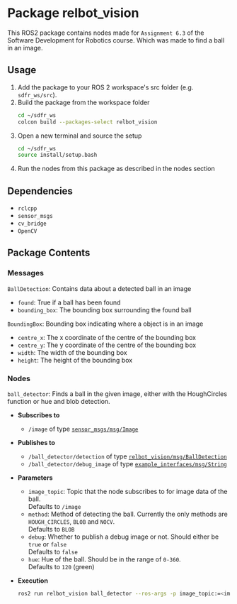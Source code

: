 # Package relbot_vision

This ROS2 package contains nodes made for `Assignment 6.3` of the Software Development for Robotics course. Which was made to find a ball in an image.

## Usage

1. Add the package to your ROS 2 workspace's src folder (e.g. `sdfr_ws/src`).
2. Build the package from the workspace folder
   ```bash
   cd ~/sdfr_ws
   colcon build --packages-select relbot_vision
   ```
3. Open a new terminal and source the setup
   ```bash
   cd ~/sdfr_ws
   source install/setup.bash
   ```
4. Run the nodes from this package as described in the nodes section

## Dependencies

- `rclcpp`
- `sensor_msgs`
- `cv_bridge`
- `OpenCV`

## Package Contents

### Messages
`BallDetection`: Contains data about a detected ball in an image
- `found`: True if a ball has been found
- `bounding_box`: The bounding box surrounding the found ball

`BoundingBox`: Bounding box indicating where a object is in an image
- `centre_x`: The x coordinate of the centre of the bounding box
- `centre_y`: The y coordinate of the centre of the bounding box
- `width`: The width of the bounding box
- `height`: The height of the bounding box

### Nodes

`ball_detector`: Finds a ball in the given image, either with the HoughCircles function or hue and blob detection.

- **Subscribes to**
  - `/image` of type [`sensor_msgs/msg/Image`](http://docs.ros.org/en/api/sensor_msgs/html/msg/Image.html)

- **Publishes to**  
  - `/ball_detector/detection` of type [`relbot_vision/msg/BallDetection`](../relbot_vision/msg/BallDetection.msg)  
  - `/ball_detector/debug_image` of type [`example_interfaces/msg/String`](http://docs.ros.org/en/api/sensor_msgs/html/msg/Image.html)

- **Parameters**
  - `image_topic`: Topic that the node subscribes to for image data of the ball.  
  Defaults to `/image`
  - `method`: Method of detecting the ball. Currently the only methods are `HOUGH_CIRCLES`, `BLOB` and `NOCV`.  
  Defaults to `BLOB`
  - `debug`: Whether to publish a debug image or not. Should either be `true` or `false`  
  Defaults to `false`
  - `hue`: Hue of the ball. Should be in the range of `0-360`.  
  Defaults to `120` (green)

- **Execution**
  ```bash
  ros2 run relbot_vision ball_detector --ros-args -p image_topic:=<image_topic> -p method:=<method> -p debug:=<debug> -p hue:=<hue>
  ```